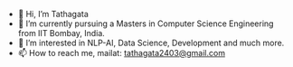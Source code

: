 - 👋 Hi, I’m Tathagata
- 🌱 I’m currently pursuing a Masters in Computer Science Engineering from IIT Bombay, India.
- 👀 I’m interested in NLP-AI, Data Science, Development and much more.
- 📫 How to reach me, mailat: tathagata2403@gmail.com

<!---
- 💞️ I’m looking to collaborate on implementation of ML models in android apps.
iamtatha/iamtatha is a ✨ special ✨ repository because its `README.md` (this file) appears on your GitHub profile.
You can click the Preview link to take a look at your changes.
--->
